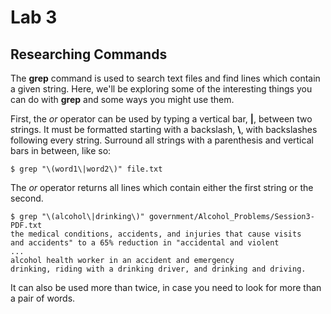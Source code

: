 # Lab 3
## Researching Commands

The **grep** command is used to search text files and find lines which contain a given string. Here, we'll be exploring some of the interesting things you can do with **grep** and some ways you might use them.

First, the *or* operator can be used by typing a vertical bar, **|**, between two strings. It must be formatted starting with a backslash, **\\**, with backslashes following every string. Surround all strings with a parenthesis and vertical bars in between, like so:
    
    $ grep "\(word1\|word2\)" file.txt
    
The *or* operator returns all lines which contain either the first string or the second.

    $ grep "\(alcohol\|drinking\)" government/Alcohol_Problems/Session3-PDF.txt
    the medical conditions, accidents, and injuries that cause visits
    and accidents" to a 65% reduction in "accidental and violent
    ...
    alcohol health worker in an accident and emergency
    drinking, riding with a drinking driver, and drinking and driving.
    
It can also be used more than twice, in case you need to look for more than a pair of words.

